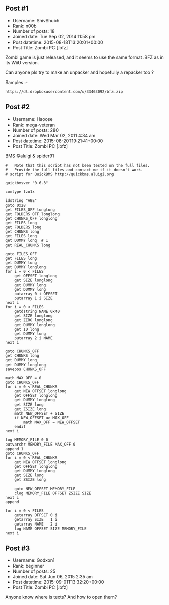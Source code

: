 ## Post #1
- Username: ShivShubh
- Rank: n00b
- Number of posts: 18
- Joined date: Tue Sep 02, 2014 11:58 pm
- Post datetime: 2015-08-18T13:20:01+00:00
- Post Title: Zombi PC [.bfz]

Zombi game is just released, and it seems to use the same format .BFZ as in its WiiU version.

Can anyone pls try to make an unpacker and hopefully a repacker too ?

Samples :-

```
https://dl.dropboxusercontent.com/u/33463092/bfz.zip
```
## Post #2
- Username: Haoose
- Rank: mega-veteran
- Number of posts: 280
- Joined date: Wed Mar 02, 2011 4:34 am
- Post datetime: 2015-08-20T19:21:41+00:00
- Post Title: Zombi PC [.bfz]

BMS
©aluigi & spider91

```
#   Note that this script has not been tested on the full files.
#   Provide the full files and contact me if it doesn't work.
# script for QuickBMS http://quickbms.aluigi.org

quickbmsver "0.6.3"

comtype lzo1x

idstring "ABE"
goto 0x28
get FILES_OFF longlong
get FOLDERS_OFF longlong
get CHUNKS_OFF longlong
get FILES long
get FOLDERS long
get CHUNKS long
get FILES long
get DUMMY long  # 1
get REAL_CHUNKS long

goto FILES_OFF
get FILES long
get DUMMY long
get DUMMY longlong
for i = 0 < FILES
    get OFFSET longlong
    get SIZE longlong
    get DUMMY long
    get DUMMY long
    putarray 0 i OFFSET
    putarray 1 i SIZE
next i
for i = 0 < FILES
    getdstring NAME 0x40
    get SIZE longlong
    get ZERO longlong
    get DUMMY longlong
    get ID long
    get DUMMY long
    putarray 2 i NAME
next i

goto CHUNKS_OFF
get CHUNKS long
get DUMMY long
get DUMMY longlong
savepos CHUNKS_OFF

math MAX_OFF = 0
goto CHUNKS_OFF
for i = 0 < REAL_CHUNKS
    get NEW_OFFSET longlong
    get OFFSET longlong
    get DUMMY longlong
    get SIZE long
    get ZSIZE long
    math NEW_OFFSET + SIZE
    if NEW_OFFSET u> MAX_OFF
        math MAX_OFF = NEW_OFFSET
    endif
next i

log MEMORY_FILE 0 0
putvarchr MEMORY_FILE MAX_OFF 0
append 1
goto CHUNKS_OFF
for i = 0 < REAL_CHUNKS
    get NEW_OFFSET longlong
    get OFFSET longlong
    get DUMMY longlong
    get SIZE long
    get ZSIZE long

    goto NEW_OFFSET MEMORY_FILE
    clog MEMORY_FILE OFFSET ZSIZE SIZE
next i
append

for i = 0 < FILES
    getarray OFFSET 0 i
    getarray SIZE   1 i
    getarray NAME   2 i
    log NAME OFFSET SIZE MEMORY_FILE
next i

```
## Post #3
- Username: Godxon1
- Rank: beginner
- Number of posts: 25
- Joined date: Sat Jun 06, 2015 2:35 am
- Post datetime: 2015-09-01T13:32:20+00:00
- Post Title: Zombi PC [.bfz]

Anyone know where is texts? And how to open them?
